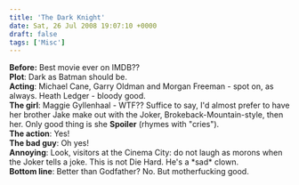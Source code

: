 ```yaml
---
title: 'The Dark Knight'
date: Sat, 26 Jul 2008 19:07:10 +0000
draft: false
tags: ['Misc']
---
```


**Before:** Best movie ever on IMDB??  
**Plot**: Dark as Batman should be.  
**Acting**: Michael Cane, Garry Oldman and Morgan Freeman - spot on, as always. Heath Ledger - bloody good.  
**The girl**: Maggie Gyllenhaal - WTF?? Suffice to say, I'd almost prefer to have her brother Jake make out with the Joker, Brokeback-Mountain-style, then her. Only good thing is she **Spoiler** (rhymes with "cries").  
**The action**: Yes!  
**The bad guy**: Oh yes!  
**Annoying**: Look, visitors at the Cinema City: do not laugh as morons when the Joker tells a joke. This is not Die Hard. He's a \*sad\* clown.  
**Bottom line**: Better than Godfather? No. But motherfucking good.